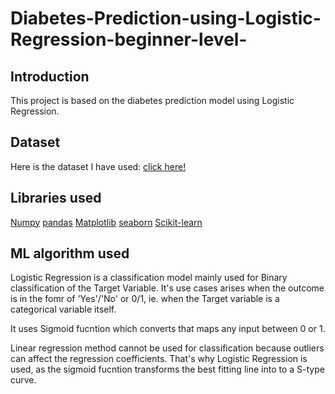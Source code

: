 # Diabetes-Prediction-using-Logistic-Regression-beginner-level-
## Introduction
This project is based on the diabetes prediction model using Logistic Regression. 

## Dataset
Here is the dataset I have used: [click here!](https://www.kaggle.com/datasets/mathchi/diabetes-data-set)

## Libraries used
[Numpy](https://numpy.org/)
[pandas](https://pandas.pydata.org/)
[Matplotlib](https://matplotlib.org/)
[seaborn](https://seaborn.pydata.org/)
[Scikit-learn](https://scikit-learn.org/stable/)



## ML algorithm used
Logistic Regression is a classification model mainly used for Binary classification of the Target Variable. It's use cases arises when the outcome is in the fomr of 'Yes'/'No' or 0/1, ie. when the Target variable is a categorical variable itself. 

It uses Sigmoid fucntion which converts that maps any input between 0 or 1. 

Linear regression method cannot be used for classification because outliers can affect the regression coefficients. That's why Logistic Regression is used, as the sigmoid fucntion transforms the best fitting line into to a S-type curve.
